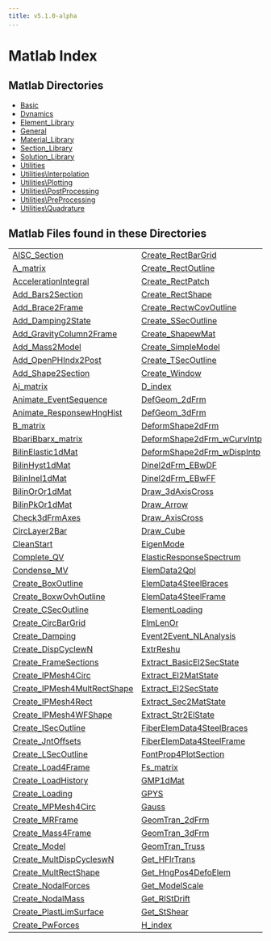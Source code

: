 ```yaml
---
title: v5.1.0-alpha
...
```


<a name="_top"></a>
<h1>Matlab Index</h1>
<h2>Matlab Directories</h2>
<ul style="list-style-image:url(./matlabicon.gif)">
<li><a href="Basic/FEDEASLab.html">Basic</a></li><li><a href="Dynamics/FEDEASLab.html">Dynamics</a></li><li><a href="Element_Library/FEDEASLab.html">Element_Library</a></li><li><a href="General/FEDEASLab.html">General</a></li><li><a href="Material_Library/FEDEASLab.html">Material_Library</a></li><li><a href="Section_Library/FEDEASLab.html">Section_Library</a></li><li><a href="Solution_Library/FEDEASLab.html">Solution_Library</a></li><li><a href="Utilities/FEDEASLab.html">Utilities</a></li><li><a href="Utilities/Interpolation/FEDEASLab.html">Utilities\Interpolation</a></li><li><a href="Utilities/Plotting/FEDEASLab.html">Utilities\Plotting</a></li><li><a href="Utilities/PostProcessing/FEDEASLab.html">Utilities\PostProcessing</a></li><li><a href="Utilities/PreProcessing/FEDEASLab.html">Utilities\PreProcessing</a></li><li><a href="Utilities/Quadrature/FEDEASLab.html">Utilities\Quadrature</a></li></ul>
<h2>Matlab Files found in these Directories</h2>
<table width="100%">
		<tr>
				<td><a href="Utilities/PreProcessing/AISC_Section.html" title="Utilities\PreProcessing">AISC_Section</a></td>		<td><a href="Utilities/PreProcessing/Create_RectBarGrid.html" title="Utilities\PreProcessing">Create_RectBarGrid</a></td>		<td><a href="Utilities/Interpolation/Hermite.html" title="Utilities\Interpolation">Hermite</a></td>		<td><a href="Utilities/Plotting/Plot_2dMomntDistr.html" title="Utilities\Plotting">Plot_2dMomntDistr</a></td>	</tr>	<tr>
				<td><a href="Basic/A_matrix.html" title="Basic">A_matrix</a></td>		<td><a href="Utilities/PreProcessing/Create_RectOutline.html" title="Utilities\PreProcessing">Create_RectOutline</a></td>		<td><a href="Utilities/Interpolation/HermiteN.html" title="Utilities\Interpolation">HermiteN</a></td>		<td><a href="Utilities/Plotting/Plot_AxialForces.html" title="Utilities\Plotting">Plot_AxialForces</a></td>	</tr>	<tr>
				<td><a href="Dynamics/AccelerationIntegral.html" title="Dynamics">AccelerationIntegral</a></td>		<td><a href="Utilities/PreProcessing/Create_RectPatch.html" title="Utilities\PreProcessing">Create_RectPatch</a></td>		<td><a href="Section_Library/HomoCircSecw1dMat.html" title="Section_Library">HomoCircSecw1dMat</a></td>		<td><a href="Utilities/Plotting/Plot_BounCond.html" title="Utilities\Plotting">Plot_BounCond</a></td>	</tr>	<tr>
				<td><a href="Utilities/PreProcessing/Add_Bars2Section.html" title="Utilities\PreProcessing">Add_Bars2Section</a></td>		<td><a href="Utilities/PreProcessing/Create_RectShape.html" title="Utilities\PreProcessing">Create_RectShape</a></td>		<td><a href="Section_Library/HomoRectSecw1dMat.html" title="Section_Library">HomoRectSecw1dMat</a></td>		<td><a href="Utilities/Plotting/Plot_DeformedStructure.html" title="Utilities\Plotting">Plot_DeformedStructure</a></td>	</tr>	<tr>
				<td><a href="Utilities/PreProcessing/Add_Brace2Frame.html" title="Utilities\PreProcessing">Add_Brace2Frame</a></td>		<td><a href="Utilities/PreProcessing/Create_RectwCovOutline.html" title="Utilities\PreProcessing">Create_RectwCovOutline</a></td>		<td><a href="Section_Library/HomoWFSecw1dMat.html" title="Section_Library">HomoWFSecw1dMat</a></td>		<td><a href="Utilities/Plotting/Plot_DispPath.html" title="Utilities\Plotting">Plot_DispPath</a></td>	</tr>	<tr>
				<td><a href="General/Add_Damping2State.html" title="General">Add_Damping2State</a></td>		<td><a href="Utilities/PreProcessing/Create_SSecOutline.html" title="Utilities\PreProcessing">Create_SSecOutline</a></td>		<td><a href="Solution_Library/Increment.html" title="Solution_Library">Increment</a></td>		<td><a href="Utilities/Plotting/Plot_EQRecord.html" title="Utilities\Plotting">Plot_EQRecord</a></td>	</tr>	<tr>
				<td><a href="Utilities/PreProcessing/Add_GravityColumn2Frame.html" title="Utilities\PreProcessing">Add_GravityColumn2Frame</a></td>		<td><a href="Utilities/PreProcessing/Create_ShapewMat.html" title="Utilities\PreProcessing">Create_ShapewMat</a></td>		<td><a href="Element_Library/Inel2dFrm_wLHNMYS.html" title="Element_Library">Inel2dFrm_wLHNMYS</a></td>		<td><a href="Utilities/Plotting/Plot_ElemLoading.html" title="Utilities\Plotting">Plot_ElemLoading</a></td>	</tr>	<tr>
				<td><a href="General/Add_Mass2Model.html" title="General">Add_Mass2Model</a></td>		<td><a href="General/Create_SimpleModel.html" title="General">Create_SimpleModel</a></td>		<td><a href="Element_Library/Inel2dFrm_wLPPM.html" title="Element_Library">Inel2dFrm_wLPPM</a></td>		<td><a href="Utilities/Plotting/Plot_ForcDistr.html" title="Utilities\Plotting">Plot_ForcDistr</a></td>	</tr>	<tr>
				<td><a href="Utilities/PostProcessing/Add_OpenPHIndx2Post.html" title="Utilities\PostProcessing">Add_OpenPHIndx2Post</a></td>		<td><a href="Utilities/PreProcessing/Create_TSecOutline.html" title="Utilities\PreProcessing">Create_TSecOutline</a></td>		<td><a href="Element_Library/Inel2dFrm_wOneComp.html" title="Element_Library">Inel2dFrm_wOneComp</a></td>		<td><a href="Utilities/Plotting/Plot_Hinge4Elem.html" title="Utilities\Plotting">Plot_Hinge4Elem</a></td>	</tr>	<tr>
				<td><a href="Utilities/PreProcessing/Add_Shape2Section.html" title="Utilities\PreProcessing">Add_Shape2Section</a></td>		<td><a href="Utilities/Plotting/Create_Window.html" title="Utilities\Plotting">Create_Window</a></td>		<td><a href="Element_Library/Inel2dFrm_wTwoComp.html" title="Element_Library">Inel2dFrm_wTwoComp</a></td>		<td><a href="Utilities/Plotting/Plot_IPVarDistr.html" title="Utilities\Plotting">Plot_IPVarDistr</a></td>	</tr>	<tr>
				<td><a href="General/Aj_matrix.html" title="General">Aj_matrix</a></td>		<td><a href="Utilities/D_index.html" title="Utilities">D_index</a></td>		<td><a href="Material_Library/InelJ2PwLH3dMat.html" title="Material_Library">InelJ2PwLH3dMat</a></td>		<td><a href="Utilities/Plotting/Plot_LoadHistory.html" title="Utilities\Plotting">Plot_LoadHistory</a></td>	</tr>	<tr>
				<td><a href="Utilities/Plotting/Animate_EventSequence.html" title="Utilities\Plotting">Animate_EventSequence</a></td>		<td><a href="Element_Library/DefGeom_2dFrm.html" title="Element_Library">DefGeom_2dFrm</a></td>		<td><a href="Material_Library/InelLPwLH1dMat.html" title="Material_Library">InelLPwLH1dMat</a></td>		<td><a href="Utilities/Plotting/Plot_Mesh4Circ.html" title="Utilities\Plotting">Plot_Mesh4Circ</a></td>	</tr>	<tr>
				<td><a href="Utilities/Plotting/Animate_ResponsewHngHist.html" title="Utilities\Plotting">Animate_ResponsewHngHist</a></td>		<td><a href="Element_Library/DefGeom_3dFrm.html" title="Element_Library">DefGeom_3dFrm</a></td>		<td><a href="Dynamics/InelSDOF_Newmark.html" title="Dynamics">InelSDOF_Newmark</a></td>		<td><a href="Utilities/Plotting/Plot_Mesh4MultRectShape.html" title="Utilities\Plotting">Plot_Mesh4MultRectShape</a></td>	</tr>	<tr>
				<td><a href="Basic/B_matrix.html" title="Basic">B_matrix</a></td>		<td><a href="Element_Library/DeformShape2dFrm.html" title="Element_Library">DeformShape2dFrm</a></td>		<td><a href="Element_Library/InelTruss.html" title="Element_Library">InelTruss</a></td>		<td><a href="Utilities/Plotting/Plot_Model.html" title="Utilities\Plotting">Plot_Model</a></td>	</tr>	<tr>
				<td><a href="Basic/BbariBbarx_matrix.html" title="Basic">BbariBbarx_matrix</a></td>		<td><a href="Element_Library/DeformShape2dFrm_wCurvIntp.html" title="Element_Library">DeformShape2dFrm_wCurvIntp</a></td>		<td><a href="Solution_Library/Initialize.html" title="Solution_Library">Initialize</a></td>		<td><a href="Utilities/Plotting/Plot_NodalForces.html" title="Utilities\Plotting">Plot_NodalForces</a></td>	</tr>	<tr>
				<td><a href="Material_Library/BilinElastic1dMat.html" title="Material_Library">BilinElastic1dMat</a></td>		<td><a href="Element_Library/DeformShape2dFrm_wDispIntp.html" title="Element_Library">DeformShape2dFrm_wDispIntp</a></td>		<td><a href="Solution_Library/Initialize_SolStrat.html" title="Solution_Library">Initialize_SolStrat</a></td>		<td><a href="Utilities/Plotting/Plot_OpenPlasticHinges.html" title="Utilities\Plotting">Plot_OpenPlasticHinges</a></td>	</tr>	<tr>
				<td><a href="Material_Library/BilinHyst1dMat.html" title="Material_Library">BilinHyst1dMat</a></td>		<td><a href="Element_Library/Dinel2dFrm_EBwDF.html" title="Element_Library">Dinel2dFrm_EBwDF</a></td>		<td><a href="Solution_Library/Initialize_State.html" title="Solution_Library">Initialize_State</a></td>		<td><a href="Utilities/Plotting/Plot_PlasticHinges.html" title="Utilities\Plotting">Plot_PlasticHinges</a></td>	</tr>	<tr>
				<td><a href="Material_Library/BilinInel1dMat.html" title="Material_Library">BilinInel1dMat</a></td>		<td><a href="Element_Library/Dinel2dFrm_EBwFF.html" title="Element_Library">Dinel2dFrm_EBwFF</a></td>		<td><a href="Solution_Library/Iterate.html" title="Solution_Library">Iterate</a></td>		<td><a href="Utilities/Plotting/Plot_Releases.html" title="Utilities\Plotting">Plot_Releases</a></td>	</tr>	<tr>
				<td><a href="Material_Library/BilinOrOr1dMat.html" title="Material_Library">BilinOrOr1dMat</a></td>		<td><a href="Utilities/Plotting/Draw_3dAxisCross.html" title="Utilities\Plotting">Draw_3dAxisCross</a></td>		<td><a href="Basic/Ks_matrix.html" title="Basic">Ks_matrix</a></td>		<td><a href="Utilities/Plotting/Plot_SectionGeometry.html" title="Utilities\Plotting">Plot_SectionGeometry</a></td>	</tr>	<tr>
				<td><a href="Material_Library/BilinPkOr1dMat.html" title="Material_Library">BilinPkOr1dMat</a></td>		<td><a href="Utilities/Plotting/Draw_Arrow.html" title="Utilities\Plotting">Draw_Arrow</a></td>		<td><a href="Element_Library/LE2dFrm.html" title="Element_Library">LE2dFrm</a></td>		<td><a href="Utilities/Plotting/Plot_StoryDistr.html" title="Utilities\Plotting">Plot_StoryDistr</a></td>	</tr>	<tr>
				<td><a href="Element_Library/Check3dFrmAxes.html" title="Element_Library">Check3dFrmAxes</a></td>		<td><a href="Utilities/Plotting/Draw_AxisCross.html" title="Utilities\Plotting">Draw_AxisCross</a></td>		<td><a href="Element_Library/LE2dFrm_wPdelta.html" title="Element_Library">LE2dFrm_wPdelta</a></td>		<td><a href="Utilities/Plotting/Plot_XYData.html" title="Utilities\Plotting">Plot_XYData</a></td>	</tr>	<tr>
				<td><a href="Utilities/PreProcessing/CircLayer2Bar.html" title="Utilities\PreProcessing">CircLayer2Bar</a></td>		<td><a href="Utilities/Plotting/Draw_Cube.html" title="Utilities\Plotting">Draw_Cube</a></td>		<td><a href="Element_Library/LE3dFrm.html" title="Element_Library">LE3dFrm</a></td>		<td><a href="Utilities/Print_PDFile.html" title="Utilities">Print_PDFile</a></td>	</tr>	<tr>
				<td><a href="Utilities/CleanStart.html" title="Utilities">CleanStart</a></td>		<td><a href="Dynamics/EigenMode.html" title="Dynamics">EigenMode</a></td>		<td><a href="Element_Library/LETruss.html" title="Element_Library">LETruss</a></td>		<td><a href="Basic/Q0_vector.html" title="Basic">Q0_vector</a></td>	</tr>	<tr>
				<td><a href="Utilities/PostProcessing/Complete_QV.html" title="Utilities\PostProcessing">Complete_QV</a></td>		<td><a href="Dynamics/ElasticResponseSpectrum.html" title="Dynamics">ElasticResponseSpectrum</a></td>		<td><a href="Dynamics/LSDOF_LinearWilson.html" title="Dynamics">LSDOF_LinearWilson</a></td>		<td><a href="Utilities/PostProcessing/Q2Post.html" title="Utilities\PostProcessing">Q2Post</a></td>	</tr>	<tr>
				<td><a href="Solution_Library/Condense_MV.html" title="Solution_Library">Condense_MV</a></td>		<td><a href="Utilities/PreProcessing/ElemData2Qpl.html" title="Utilities\PreProcessing">ElemData2Qpl</a></td>		<td><a href="Dynamics/LSDOF_Newmark.html" title="Dynamics">LSDOF_Newmark</a></td>		<td><a href="Section_Library/ReCircSecw1dMat.html" title="Section_Library">ReCircSecw1dMat</a></td>	</tr>	<tr>
				<td><a href="Utilities/PreProcessing/Create_BoxOutline.html" title="Utilities\PreProcessing">Create_BoxOutline</a></td>		<td><a href="Utilities/PreProcessing/ElemData4SteelBraces.html" title="Utilities\PreProcessing">ElemData4SteelBraces</a></td>		<td><a href="Utilities/Plotting/Label_2dMoments.html" title="Utilities\Plotting">Label_2dMoments</a></td>		<td><a href="Section_Library/ReRectSecw1dMat.html" title="Section_Library">ReRectSecw1dMat</a></td>	</tr>	<tr>
				<td><a href="Utilities/PreProcessing/Create_BoxwOvhOutline.html" title="Utilities\PreProcessing">Create_BoxwOvhOutline</a></td>		<td><a href="Utilities/PreProcessing/ElemData4SteelFrame.html" title="Utilities\PreProcessing">ElemData4SteelFrame</a></td>		<td><a href="Utilities/Plotting/Label_AxialForces.html" title="Utilities\Plotting">Label_AxialForces</a></td>		<td><a href="Basic/Readme.html" title="Basic">Readme</a></td>	</tr>	<tr>
				<td><a href="Utilities/PreProcessing/Create_CSecOutline.html" title="Utilities\PreProcessing">Create_CSecOutline</a></td>		<td><a href="Element_Library/ElementLoading.html" title="Element_Library">ElementLoading</a></td>		<td><a href="Utilities/Plotting/Label_Model.html" title="Utilities\Plotting">Label_Model</a></td>		<td><a href="Utilities/PreProcessing/Rectangle2Fiber.html" title="Utilities\PreProcessing">Rectangle2Fiber</a></td>	</tr>	<tr>
				<td><a href="Utilities/PreProcessing/Create_CircBarGrid.html" title="Utilities\PreProcessing">Create_CircBarGrid</a></td>		<td><a href="Basic/ElmLenOr.html" title="Basic">ElmLenOr</a></td>		<td><a href="Utilities/Interpolation/Lagrange.html" title="Utilities\Interpolation">Lagrange</a></td>		<td><a href="Utilities/SIUnits.html" title="Utilities">SIUnits</a></td>	</tr>	<tr>
				<td><a href="General/Create_Damping.html" title="General">Create_Damping</a></td>		<td><a href="Solution_Library/Event2Event_NLAnalysis.html" title="Solution_Library">Event2Event_NLAnalysis</a></td>		<td><a href="Utilities/Interpolation/LagrangeN.html" title="Utilities\Interpolation">LagrangeN</a></td>		<td><a href="Basic/S_Check_Global3dEQ.html" title="Basic">S_Check_Global3dEQ</a></td>	</tr>	<tr>
				<td><a href="Utilities/Create_DispCyclewN.html" title="Utilities">Create_DispCyclewN</a></td>		<td><a href="Element_Library/ExtrReshu.html" title="Element_Library">ExtrReshu</a></td>		<td><a href="Element_Library/Large2du2v_Frm.html" title="Element_Library">Large2du2v_Frm</a></td>		<td><a href="Basic/S_DisplMethod.html" title="Basic">S_DisplMethod</a></td>	</tr>	<tr>
				<td><a href="Utilities/PreProcessing/Create_FrameSections.html" title="Utilities\PreProcessing">Create_FrameSections</a></td>		<td><a href="Element_Library/Extract_BasicEl2SecState.html" title="Element_Library">Extract_BasicEl2SecState</a></td>		<td><a href="Element_Library/Large3du2v_Frm.html" title="Element_Library">Large3du2v_Frm</a></td>		<td><a href="Basic/S_ForceMethod.html" title="Basic">S_ForceMethod</a></td>	</tr>	<tr>
				<td><a href="Utilities/PreProcessing/Create_IPMesh4Circ.html" title="Utilities\PreProcessing">Create_IPMesh4Circ</a></td>		<td><a href="Element_Library/Extract_El2MatState.html" title="Element_Library">Extract_El2MatState</a></td>		<td><a href="Utilities/Plotting/LineProp4PlotSection.html" title="Utilities\Plotting">LineProp4PlotSection</a></td>		<td><a href="Element_Library/SectionWrapper.html" title="Element_Library">SectionWrapper</a></td>	</tr>	<tr>
				<td><a href="Utilities/PreProcessing/Create_IPMesh4MultRectShape.html" title="Utilities\PreProcessing">Create_IPMesh4MultRectShape</a></td>		<td><a href="Element_Library/Extract_El2SecState.html" title="Element_Library">Extract_El2SecState</a></td>		<td><a href="Solution_Library/LinearStep.html" title="Solution_Library">LinearStep</a></td>		<td><a href="Utilities/Quadrature/Simpson.html" title="Utilities\Quadrature">Simpson</a></td>	</tr>	<tr>
				<td><a href="Utilities/PreProcessing/Create_IPMesh4Rect.html" title="Utilities\PreProcessing">Create_IPMesh4Rect</a></td>		<td><a href="Section_Library/Extract_Sec2MatState.html" title="Section_Library">Extract_Sec2MatState</a></td>		<td><a href="Solution_Library/LoadFactorControl.html" title="Solution_Library">LoadFactorControl</a></td>		<td><a href="Solution_Library/StateDetermination.html" title="Solution_Library">StateDetermination</a></td>	</tr>	<tr>
				<td><a href="Utilities/PreProcessing/Create_IPMesh4WFShape.html" title="Utilities\PreProcessing">Create_IPMesh4WFShape</a></td>		<td><a href="General/Extract_Str2ElState.html" title="General">Extract_Str2ElState</a></td>		<td><a href="Solution_Library/LoadFactorIncrement.html" title="Solution_Library">LoadFactorIncrement</a></td>		<td><a href="General/Structure.html" title="General">Structure</a></td>	</tr>	<tr>
				<td><a href="Utilities/PreProcessing/Create_ISecOutline.html" title="Utilities\PreProcessing">Create_ISecOutline</a></td>		<td><a href="Utilities/PreProcessing/FiberElemData4SteelBraces.html" title="Utilities\PreProcessing">FiberElemData4SteelBraces</a></td>		<td><a href="Utilities/Quadrature/Lobatto.html" title="Utilities\Quadrature">Lobatto</a></td>		<td><a href="General/SubIncr4ElemntSD.html" title="General">SubIncr4ElemntSD</a></td>	</tr>	<tr>
				<td><a href="Utilities/PreProcessing/Create_JntOffsets.html" title="Utilities\PreProcessing">Create_JntOffsets</a></td>		<td><a href="Utilities/PreProcessing/FiberElemData4SteelFrame.html" title="Utilities\PreProcessing">FiberElemData4SteelFrame</a></td>		<td><a href="Basic/Localize.html" title="Basic">Localize</a></td>		<td><a href="Solution_Library/TimeIntegrationConstants.html" title="Solution_Library">TimeIntegrationConstants</a></td>	</tr>	<tr>
				<td><a href="Utilities/PreProcessing/Create_LSecOutline.html" title="Utilities\PreProcessing">Create_LSecOutline</a></td>		<td><a href="Utilities/Plotting/FontProp4PlotSection.html" title="Utilities\Plotting">FontProp4PlotSection</a></td>		<td><a href="Utilities/PreProcessing/MP1dInt4Circ.html" title="Utilities\PreProcessing">MP1dInt4Circ</a></td>		<td><a href="Element_Library/TranJnt.html" title="Element_Library">TranJnt</a></td>	</tr>	<tr>
				<td><a href="Utilities/PreProcessing/Create_Load4Frame.html" title="Utilities\PreProcessing">Create_Load4Frame</a></td>		<td><a href="Basic/Fs_matrix.html" title="Basic">Fs_matrix</a></td>		<td><a href="Utilities/PreProcessing/MP2dInt4Circ.html" title="Utilities\PreProcessing">MP2dInt4Circ</a></td>		<td><a href="Solution_Library/TransientIncrement.html" title="Solution_Library">TransientIncrement</a></td>	</tr>	<tr>
				<td><a href="Utilities/Create_LoadHistory.html" title="Utilities">Create_LoadHistory</a></td>		<td><a href="Material_Library/GMP1dMat.html" title="Material_Library">GMP1dMat</a></td>		<td><a href="Material_Library/ManderConcr1dMat.html" title="Material_Library">ManderConcr1dMat</a></td>		<td><a href="Solution_Library/TransientInitialize.html" title="Solution_Library">TransientInitialize</a></td>	</tr>	<tr>
				<td><a href="General/Create_Loading.html" title="General">Create_Loading</a></td>		<td><a href="Element_Library/GPYS.html" title="Element_Library">GPYS</a></td>		<td><a href="Element_Library/MaterialWrapper.html" title="Element_Library">MaterialWrapper</a></td>		<td><a href="Solution_Library/TransientIterate.html" title="Solution_Library">TransientIterate</a></td>	</tr>	<tr>
				<td><a href="Utilities/PreProcessing/Create_MPMesh4Circ.html" title="Utilities\PreProcessing">Create_MPMesh4Circ</a></td>		<td><a href="Utilities/Quadrature/Gauss.html" title="Utilities\Quadrature">Gauss</a></td>		<td><a href="Utilities/Quadrature/Midpoint.html" title="Utilities\Quadrature">Midpoint</a></td>		<td><a href="Solution_Library/TransientStateDetermination.html" title="Solution_Library">TransientStateDetermination</a></td>	</tr>	<tr>
				<td><a href="Utilities/PreProcessing/Create_MRFrame.html" title="Utilities\PreProcessing">Create_MRFrame</a></td>		<td><a href="Element_Library/GeomTran_2dFrm.html" title="Element_Library">GeomTran_2dFrm</a></td>		<td><a href="Dynamics/ModalAnalysis.html" title="Dynamics">ModalAnalysis</a></td>		<td><a href="Utilities/Quadrature/Trap.html" title="Utilities\Quadrature">Trap</a></td>	</tr>	<tr>
				<td><a href="Utilities/PreProcessing/Create_Mass4Frame.html" title="Utilities\PreProcessing">Create_Mass4Frame</a></td>		<td><a href="Element_Library/GeomTran_3dFrm.html" title="Element_Library">GeomTran_3dFrm</a></td>		<td><a href="Dynamics/ModeDecomposition.html" title="Dynamics">ModeDecomposition</a></td>		<td><a href="Utilities/Units.html" title="Utilities">Units</a></td>	</tr>	<tr>
				<td><a href="General/Create_Model.html" title="General">Create_Model</a></td>		<td><a href="Element_Library/GeomTran_Truss.html" title="Element_Library">GeomTran_Truss</a></td>		<td><a href="Section_Library/MultRectSecw1dMat.html" title="Section_Library">MultRectSecw1dMat</a></td>		<td><a href="Solution_Library/Update_State.html" title="Solution_Library">Update_State</a></td>	</tr>	<tr>
				<td><a href="Utilities/Create_MultDispCycleswN.html" title="Utilities">Create_MultDispCycleswN</a></td>		<td><a href="Utilities/PostProcessing/Get_HFlrTrans.html" title="Utilities\PostProcessing">Get_HFlrTrans</a></td>		<td><a href="Solution_Library/OneIteration.html" title="Solution_Library">OneIteration</a></td>		<td><a href="Solution_Library/Update_TransientState.html" title="Solution_Library">Update_TransientState</a></td>	</tr>	<tr>
				<td><a href="Utilities/PreProcessing/Create_MultRectShape.html" title="Utilities\PreProcessing">Create_MultRectShape</a></td>		<td><a href="Utilities/Plotting/Get_HngPos4DefoElem.html" title="Utilities\Plotting">Get_HngPos4DefoElem</a></td>		<td><a href="Solution_Library/OneTransientIteration.html" title="Solution_Library">OneTransientIteration</a></td>		<td><a href="Basic/V0_vector.html" title="Basic">V0_vector</a></td>	</tr>	<tr>
				<td><a href="General/Create_NodalForces.html" title="General">Create_NodalForces</a></td>		<td><a href="Utilities/Plotting/Get_ModelScale.html" title="Utilities\Plotting">Get_ModelScale</a></td>		<td><a href="Solution_Library/PlasticAnalysis.html" title="Solution_Library">PlasticAnalysis</a></td>		<td><a href="Element_Library/kg_2dFrm.html" title="Element_Library">kg_2dFrm</a></td>	</tr>	<tr>
				<td><a href="General/Create_NodalMass.html" title="General">Create_NodalMass</a></td>		<td><a href="Utilities/PostProcessing/Get_RIStDrift.html" title="Utilities\PostProcessing">Get_RIStDrift</a></td>		<td><a href="Basic/PlasticAnalysis_wLBT.html" title="Basic">PlasticAnalysis_wLBT</a></td>		<td><a href="Element_Library/kg_3dFrm.html" title="Element_Library">kg_3dFrm</a></td>	</tr>	<tr>
				<td><a href="Solution_Library/Create_PlastLimSurface.html" title="Solution_Library">Create_PlastLimSurface</a></td>		<td><a href="Utilities/PostProcessing/Get_StShear.html" title="Utilities\PostProcessing">Get_StShear</a></td>		<td><a href="Basic/PlasticAnalysis_wUBT.html" title="Basic">PlasticAnalysis_wUBT</a></td>		<td><a href="Element_Library/kg_Truss.html" title="Element_Library">kg_Truss</a></td>	</tr>	<tr>
				<td><a href="General/Create_PwForces.html" title="General">Create_PwForces</a></td>		<td><a href="Utilities/H_index.html" title="Utilities">H_index</a></td>		<td><a href="Utilities/Plotting/Plot_2dCurvDistr.html" title="Utilities\Plotting">Plot_2dCurvDistr</a></td>		<td><a href="" title=""></a></td>	</tr></table>
